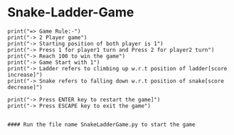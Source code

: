 # Snake-Ladder-Game
    
    print("=> Game Rule:-")
    print("-> 2 Player game")
    print("-> Starting position of both player is 1")
    print("-> Press 1 for player1 turn and Press 2 for player2 turn")
    print("-> Reach 100 to win the game")
    print("-> Game Start with 1")
    print("-> Ladder refers to climbing up w.r.t position of ladder[score increase]")
    print("-> Snake refers to falling down w.r.t position of snake[score decrease]")

    print("-> Press ENTER key to restart the game]")
    print("-> Press ESCAPE key to exit the game")
    
    
    #### Run the file name SnakeLadderGame.py to start the game
